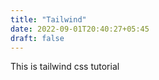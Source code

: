 ```yaml
---
title: "Tailwind"
date: 2022-09-01T20:40:27+05:45
draft: false
---
```


This is tailwind css tutorial
